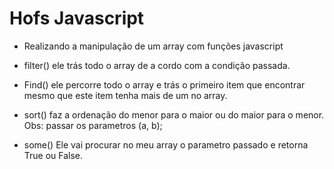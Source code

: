# Hofs Javascript

- Realizando a manipulação de um array com funções javascript

- filter() ele trás todo o array de a cordo com a condição passada.

- Find() ele percorre todo o array e trás o primeiro item que encontrar mesmo que este item tenha mais de um no array.

- sort() faz a ordenação do menor para o maior ou do maior para o menor. Obs: passar os parametros (a, b);

- some() Ele vai procurar no meu array o parametro passado e retorna True ou False.